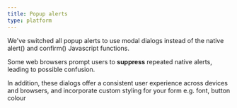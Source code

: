 ```yaml
---
title: Popup alerts
type: platform
---
```


We've switched all popup alerts to use modal dialogs instead of the native alert() and confirm() Javascript functions.

Some web browsers prompt users to **suppress** repeated native alerts, leading to possible confusion.

In addition, these dialogs offer a consistent user experience across devices and browsers, and incorporate custom styling for your form e.g. font, button colour